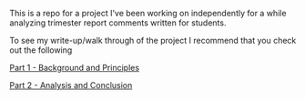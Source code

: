 This is a repo for a project I've been working on independently for a while analyzing trimester report comments written for students.

To see my write-up/walk through of the project I recommend that you check out the following

[Part 1 - Background and Principles](http://rpubs.com/data_ders/cw-1)

[Part 2 - Analysis and Conclusion](http://rpubs.com/data_ders/cw-2)